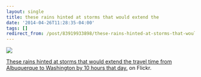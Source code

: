 ```yaml
---
layout: single
title: these rains hinted at storms that would extend the
date: '2014-04-26T11:28:35-04:00'
tags: []
redirect_from: /post/83919933898/these-rains-hinted-at-storms-that-would-extend-the
---
```

<img src="https://64.media.tumblr.com/27445df250d806eae63d7cb349af1887/tumblr_n4n9nnqpt91szvcjuo1_640.jpg"/><br/><p><a href="https://www.flickr.com/photos/rhwood/14016973721/" title="These rains hinted at storms that would extend the travel time from Albuquerque to Washington by 10 hours that day.">These rains hinted at storms that would extend the travel time from Albuquerque to Washington by 10 hours that day.</a> on Flickr.</p>
